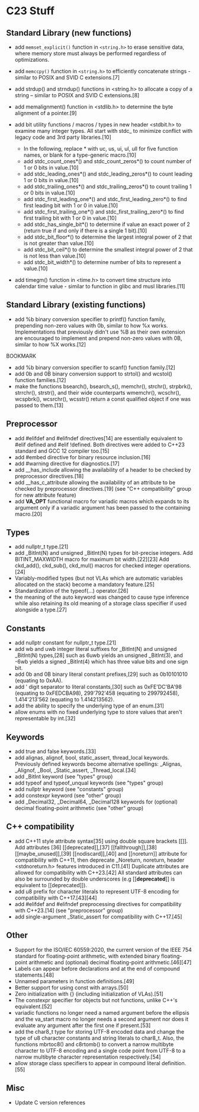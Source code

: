 # C23 Stuff

## Standard Library (new functions)

* add `memset_explicit()` function in `<string.h>` to erase sensitive
  data, where memory store must always be performed regardless of
  optimizations.

* add `memccpy()` function in `<string.h>` to efficiently concatenate
  strings - similar to POSIX and SVID C extensions.[7]

* add strdup() and strndup() functions in <string.h> to allocate a copy
  of a string – similar to POSIX and SVID C extensions.[8]

* add memalignment() function in <stdlib.h> to determine the byte
  alignment of a pointer.[9]

* add bit utility functions / macros / types in new header <stdbit.h> to
  examine many integer types. All start with stdc_ to minimize conflict
  with legacy code and 3rd party libraries.[10]
  * In the following, replace * with uc, us, ui, ul, ull for five
    function names, or blank for a type-generic macro.[10]
  * add stdc_count_ones*() and stdc_count_zeros*() to count number of 1
    or 0 bits in value.[10]
  * add stdc_leading_ones*() and stdc_leading_zeros*() to count leading
    1 or 0 bits in value.[10]
  * add stdc_trailing_ones*() and stdc_trailing_zeros*() to count
    trailing 1 or 0 bits in value.[10]
  * add stdc_first_leading_one*() and stdc_first_leading_zero*() to find
    first leading bit with 1 or 0 in value.[10]
  * add stdc_first_trailing_one*() and stdc_first_trailing_zero*() to
    find first trailing bit with 1 or 0 in value.[10]
  * add stdc_has_single_bit*() to determine if value an exact power of 2
    (return true if and only if there is a single 1 bit).[10]
  * add stdc_bit_floor*() to determine the largest integral power of 2
    that is not greater than value.[10]
  * add stdc_bit_ceil*() to determine the smallest integral power of 2
    that is not less than value.[10]
  * add stdc_bit_width*() to determine number of bits to represent a
    value.[10]

* add timegm() function in <time.h> to convert time structure into
  calendar time value - similar to function in glibc and musl
  libraries.[11]

## Standard Library (existing functions)

* add %b binary conversion specifier to printf() function family,
  prepending non-zero values with 0b, similar to how %x works.
  Implementations that previously didn't use %B as their own extension
  are encouraged to implement and prepend non-zero values with 0B,
  similar to how %X works.[12]

BOOKMARK

* add %b binary conversion specifier to scanf() function family.[12]
* add 0b and 0B binary conversion support to strtol() and wcstol()
  function families.[12]
* make the functions bsearch(), bsearch_s(), memchr(), strchr(),
  strpbrk(), strrchr(), strstr(), and their wide counterparts wmemchr(),
  wcschr(), wcspbrk(), wcsrchr(), wcsstr() return a const qualified
  object if one was passed to them.[13]

## Preprocessor

* add #elifdef and #elifndef directives[14] are essentially equivalent
  to #elif defined and #elif !defined. Both directives were added to
  C++23 standard and GCC 12 compiler too.[15]
* add #embed directive for binary resource inclusion.[16]
* add #warning directive for diagnostics.[17]
* add __has_include allowing the availability of a header to be checked
  by preprocessor directives.[18]
* add __has_c_attribute allowing the availability of an attribute to be
  checked by preprocessor directives.[19] (see "C++ compatibility" group
  for new attribute feature)
* add __VA_OPT__ functional macro for variadic macros which expands to
  its argument only if a variadic argument has been passed to the
  containing macro.[20]

## Types

* add nullptr_t type.[21]
* add _BitInt(N) and unsigned _BitInt(N) types for bit-precise integers.
  Add BITINT_MAXWIDTH macro for maximum bit width.[22][23] Add
  ckd_add(), ckd_sub(), ckd_mul() macros for checked integer
  operations.[24]
* Variably-modified types (but not VLAs which are automatic variables
  allocated on the stack) become a mandatory feature.[25]
* Standardization of the typeof(...) operator.[26]
* the meaning of the auto keyword was changed to cause type inference
  while also retaining its old meaning of a storage class specifier if
  used alongside a type.[27]

## Constants

* add nullptr constant for nullptr_t type.[21]
* add wb and uwb integer literal suffixes for _BitInt(N) and unsigned
  _BitInt(N) types,[28] such as 6uwb yields an unsigned _BitInt(3), and
  -6wb yields a signed _BitInt(4) which has three value bits and one
  sign bit.
* add 0b and 0B binary literal constant prefixes,[29] such as 0b10101010
  (equating to 0xAA).
* add ' digit separator to literal constants,[30] such as 0xFE'DC'BA'98
  (equating to 0xFEDCBA98), 299'792'458 (equating to 299792458),
  1.414'213'562 (equating to 1.414213562).
* add the ability to specify the underlying type of an enum.[31]
* allow enums with no fixed underlying type to store values that aren't
  representable by int.[32]

## Keywords

* add true and false keywords.[33]
* add alignas, alignof, bool, static_assert, thread_local keywords.
  Previously defined keywords become alternative spellings: _Alignas,
  _Alignof, _Bool, _Static_assert, _Thread_local.[34]
* add _BitInt keyword (see "types" group)
* add typeof and typeof_unqual keywords (see "types" group)
* add nullptr keyword (see "constants" group)
* add constexpr keyword (see "other" group)
* add _Decimal32, _Decimal64, _Decimal128 keywords for (optional)
  decimal floating-point arithmetic (see "other" group)

## C++ compatibility

* add C++11 style attribute syntax[35] using double square brackets
  [[]]. Add attributes [36] [[deprecated]],[37] [[fallthrough]],[38]
  [[maybe_unused]],[39] [[nodiscard]],[40] and [[noreturn]] attribute
  for compatibility with C++11, then deprecate _Noreturn, noreturn,
  header <stdnoreturn.h> features introduced in C11.[41] Duplicate
  attributes are allowed for compatibility with C++23.[42] All standard
  attributes can also be surrounded by double underscores (e.g
  [[__deprecated__]] is equivalent to [[deprecated]]).
* add u8 prefix for character literals to represent UTF-8 encoding for
  compatibility with C++17.[43][44]
* add #elifdef and #elifndef preprocessing directives for compatibility
  with C++23.[14] (see "preprocessor" group)
* add single-argument _Static_assert for compatibility with C++17.[45]

## Other

* Support for the ISO/IEC 60559:2020, the current version of the IEEE
  754 standard for floating-point arithmetic, with extended binary
  floating-point arithmetic and (optional) decimal floating-point
  arithmetic.[46][47]
* Labels can appear before declarations and at the end of compound
  statements.[48]
* Unnamed parameters in function definitions.[49]
* Better support for using const with arrays.[50]
* Zero initialization with {} (including initialization of VLAs).[51]
* The constexpr specifier for objects but not functions, unlike C++'s
  equivalent.[52]
* variadic functions no longer need a named argument before the ellipsis
  and the va_start macro no longer needs a second argument nor does it
  evaluate any argument after the first one if present.[53]
* add the char8_t type for storing UTF-8 encoded data and change the
  type of u8 character constants and string literals to char8_t. Also,
  the functions mbrtoc8() and c8rtomb() to convert a narrow multibyte
  character to UTF-8 encoding and a single code point from UTF-8 to a
  narrow multibyte character representation respectively.[54]
* allow storage class specifiers to appear in compound literal
  definition.[55]

## Misc

* Update C version references
